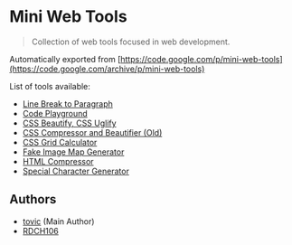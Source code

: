 Mini Web Tools
==============

> Collection of web tools focused in web development.

Automatically exported from [https://code.google.com/p/mini-web-tools](https://code.google.com/archive/p/mini-web-tools)

List of tools available:

 - [Line Break to Paragraph](https://cdn.rawgit.com/tovic/mini-web-tools/master/converter.line-break.html)
 - [Code Playground](https://cdn.rawgit.com/tovic/mini-web-tools/master/code-playground.html)
 - [CSS Beautify, CSS Uglify](https://cdn.rawgit.com/tovic/mini-web-tools/master/converter.css.html)
 - [CSS Compressor and Beautifier (Old)](https://cdn.rawgit.com/tovic/mini-web-tools/master/css-compressor-and-beautifier.html)
 - [CSS Grid Calculator](https://cdn.rawgit.com/tovic/mini-web-tools/master/css-grid-calculator.html)
 - [Fake Image Map Generator](https://cdn.rawgit.com/tovic/mini-web-tools/master/fake-image-map-generator.html)
 - [HTML Compressor](https://cdn.rawgit.com/tovic/mini-web-tools/master/html-compressor.html)
 - [Special Character Generator](https://cdn.rawgit.com/tovic/mini-web-tools/master/special-character-generator.html)

Authors
-------

 - [tovic](https://github.com/tovic) (Main Author)
 - [RDCH106](https://github.com/RDCH106)